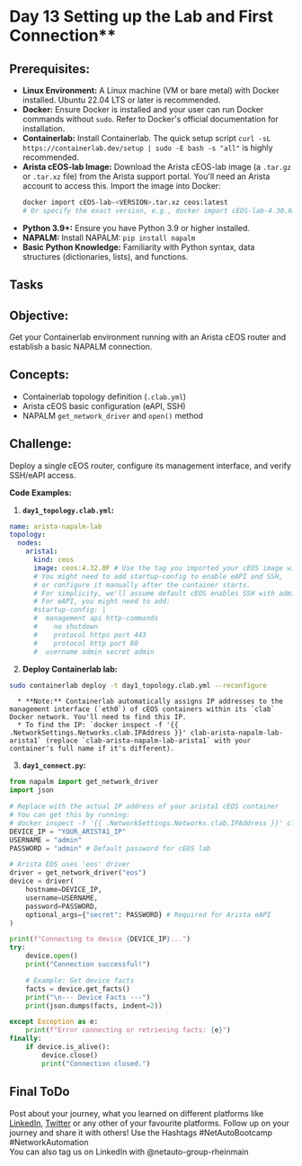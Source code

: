 # Day 13 Setting up the Lab and First Connection**

## **Prerequisites:**

  * **Linux Environment:** A Linux machine (VM or bare metal) with Docker installed. Ubuntu 22.04 LTS or later is recommended.
  * **Docker:** Ensure Docker is installed and your user can run Docker commands without `sudo`. Refer to Docker's official documentation for installation.
  * **Containerlab:** Install Containerlab. The quick setup script `curl -sL https://containerlab.dev/setup | sudo -E bash -s "all"` is highly recommended.
  * **Arista cEOS-lab Image:** Download the Arista cEOS-lab image (a `.tar.gz` or `.tar.xz` file) from the Arista support portal. You'll need an Arista account to access this. Import the image into Docker:
    ```bash
    docker import cEOS-lab-<VERSION>.tar.xz ceos:latest 
    # Or specify the exact version, e.g., docker import cEOS-lab-4.30.6M.tar.xz ceos:4.30.6M
    ```
  * **Python 3.9+:** Ensure you have Python 3.9 or higher installed.
  * **NAPALM:** Install NAPALM: `pip install napalm`
  * **Basic Python Knowledge:** Familiarity with Python syntax, data structures (dictionaries, lists), and functions.

## Tasks

## **Objective:** 
Get your Containerlab environment running with an Arista cEOS router and establish a basic NAPALM connection.

## **Concepts:**

  * Containerlab topology definition (`.clab.yml`)
  * Arista cEOS basic configuration (eAPI, SSH)
  * NAPALM `get_network_driver` and `open()` method

## **Challenge:** 
Deploy a single cEOS router, configure its management interface, and verify SSH/eAPI access.

**Code Examples:**

1.  **`day1_topology.clab.yml`:**

```yaml
name: arista-napalm-lab
topology:
  nodes:
    arista1:
      kind: ceos
      image: ceos:4.32.0F # Use the tag you imported your cEOS image with
      # You might need to add startup-config to enable eAPI and SSH, 
      # or configure it manually after the container starts.
      # For simplicity, we'll assume default cEOS enables SSH with admin/admin.
      # For eAPI, you might need to add:
      #startup-config: |
      #  management api http-commands
      #    no shutdown
      #    protocol https port 443
      #    protocol http port 80
      #  username admin secret admin
```

2.  **Deploy Containerlab lab:**

```bash
sudo containerlab deploy -t day1_topology.clab.yml --reconfigure
```

      * **Note:** Containerlab automatically assigns IP addresses to the management interface (`eth0`) of cEOS containers within its `clab` Docker network. You'll need to find this IP.
      * To find the IP: `docker inspect -f '{{ .NetworkSettings.Networks.clab.IPAddress }}' clab-arista-napalm-lab-arista1` (replace `clab-arista-napalm-lab-arista1` with your container's full name if it's different).

3.  **`day1_connect.py`:**

```python
from napalm import get_network_driver
import json

# Replace with the actual IP address of your arista1 cEOS container
# You can get this by running: 
# docker inspect -f '{{ .NetworkSettings.Networks.clab.IPAddress }}' clab-arista-napalm-lab-arista1
DEVICE_IP = "YOUR_ARISTA1_IP" 
USERNAME = "admin"
PASSWORD = "admin" # Default password for cEOS lab

# Arista EOS uses 'eos' driver
driver = get_network_driver("eos")
device = driver(
    hostname=DEVICE_IP,
    username=USERNAME,
    password=PASSWORD,
    optional_args={"secret": PASSWORD} # Required for Arista eAPI
)

print(f"Connecting to device {DEVICE_IP}...")
try:
    device.open()
    print("Connection successful!")

    # Example: Get device facts
    facts = device.get_facts()
    print("\n--- Device Facts ---")
    print(json.dumps(facts, indent=2))

except Exception as e:
    print(f"Error connecting or retrieving facts: {e}")
finally:
    if device.is_alive():
        device.close()
        print("Connection closed.")

```

## Final ToDo

Post about your journey, what you learned on different platforms like [LinkedIn](https://www.linkedin.com/feed/), [Twitter](https://x.com/intent/post?url=https%3A%2F%2Fgithub.com%2FNetAuto-RheinMain%2FNetAuto-Bootcamp&text=I%20just%20completed%20Day%2013%20of%20the%20NetAuto%20Bootcamp%20on%20Python%20Programming!&hashtags=NetAutoBootcamp%2CNetworkAutomation) or any other of your favourite platforms. Follow up on your journey and share it with others! Use the Hashtags #NetAutoBootcamp #NetworkAutomation </br>
You can also tag us on LinkedIn with @netauto-group-rheinmain